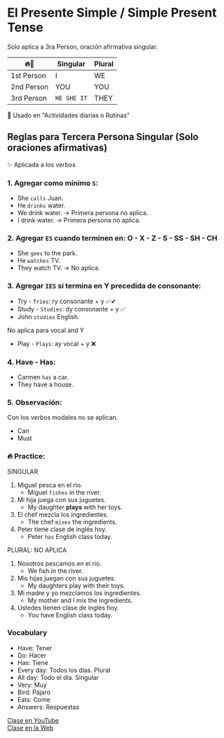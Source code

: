 # El Presente Simple / Simple Present Tense

Solo aplica a 3ra Person, oración afirmativa singular.   

|🔥🐺      |Singular   |Plural |
|-----------|---------  |-------|
|1st Person |I          |WE     |
|2nd Person	|YOU        |YOU    |
|3rd Person |`HE SHE IT`|THEY   |

📌 Usado en "Actividades diarias o Rutinas"   



## Reglas para Tercera Persona Singular (Solo oraciones afirmativas)

✨ Aplicada a los verbos  

### 1. Agregar como mínimo `S`:
- She `calls` Juan.
- He `drinks` water.
- We drink water. -> Primera persona no aplica.
- I drink water. -> Primera persona no aplica.

### 2. Agregar `ES` cuando terminen en: O - X - Z - S - SS - SH - CH
- She `goes` to the park.
- He `watches` TV.
- They watch TV. -> No aplica.

### 3. Agregar `IES` si termina en Y precedida de consonante:
- Try - `Tries`: ry consonante + y ✅✔
- Study - `Studies`: dy consonante + y ✅
- John `studies` English. 

No aplica para vocal and Y
- Play - `Plays`: ay vocal + y ❌

### 4. Have - Has:
- Carmen `has` a car.
- They have a house.

### 5. Observación:
Con los verbos modales no se aplican.

- Can
- Must

### 🔥 Practice:

SINGULAR   
1. Miguel pesca en el rio.
	- Miguel `fishes` in the river.
2. Mi hija juega con sus juguetes.
	- My daughter **plays** with her toys.
3. El chef mezcla los ingredientes.
	- The chef `mixes` the ingredients.
4. Peter tiene clase de inglés hoy.
	- Peter `has` English class today.

PLURAL: NO APLICA   
1. Nosotros pescamos en el rio.
	- We fish in the river.
2. Mis hijas juegan con sus juguetes.
	- My daughters play with their toys.
3. Mi madre y yo mezclamos los ingredientes.
	- My mother and I mix the ingredients.
4. Ustedes tienen clase de inglés hoy.
	- You have English class today.

### Vocabulary
- Have: Tener   
- Do: Hacer   
- Has: Tiene   
- Every day: Todos los días. Plural   
- All day: Todo el día. Singular   
- Very: Muy   
- Bird: Pájaro   
- Eats: Come   
- Answers: Respuestas   

[Clase en YouTube](https://www.youtube.com/watch?v=m0kTGL6Flzg&list=PLgrNDDl9MxYmUmf19zPiljdg8FKIRmP78&index=16)  
[Clase en la Web](https://www.pacho8a.com/ingl%C3%A9s/curso-ingl%C3%A9s-desde-cero/lecci%C3%B3n-14/)